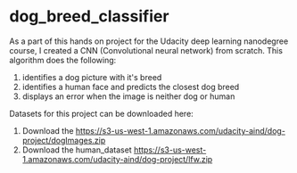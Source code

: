 # dog_breed_classifier
As a part of this hands on project for the Udacity deep learning nanodegree course, I created a CNN (Convolutional neural network) from scratch. This algorithm does the following:
1. identifies a dog picture with it's breed
2. identifies a human face and predicts the closest dog breed
3. displays an error when the image is neither dog or human

Datasets for this project can be downloaded here:
1. Download the https://s3-us-west-1.amazonaws.com/udacity-aind/dog-project/dogImages.zip
2. Download the human_dataset https://s3-us-west-1.amazonaws.com/udacity-aind/dog-project/lfw.zip
